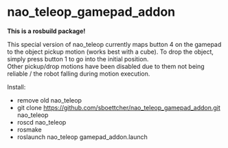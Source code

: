 nao_teleop_gamepad_addon
========================

**This is a rosbuild package!**

This special version of nao_teleop currently maps button 4 on the gamepad to the object pickup motion (works best with a cube).
To drop the object, simply press button 1 to go into the initial position.  
Other pickup/drop motions have been disabled due to them not being reliable / the robot falling during motion execution.

Install:
* remove old nao_teleop
* git clone https://github.com/sboettcher/nao_teleop_gamepad_addon.git nao_teleop
* roscd nao_teleop
* rosmake
* roslaunch nao_teleop gamepad_addon.launch
